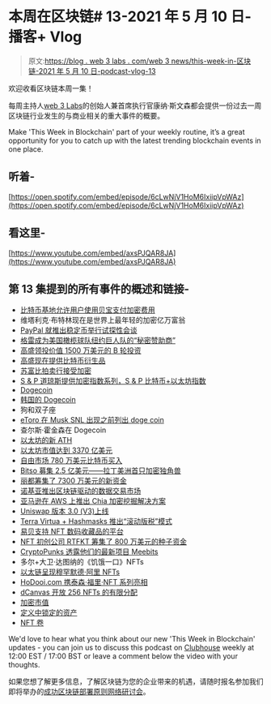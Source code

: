 # 本周在区块链# 13-2021 年 5 月 10 日-播客+ Vlog

> 原文:[https://blog . web 3 labs . com/web 3 news/this-week-in-区块链-2021 年 5 月 10 日-podcast-vlog-13](https://blog.web3labs.com/web3news/this-week-in-blockchain-10th-may-2021-podcast-vlog-13)

欢迎收看区块链本周一集！

每周主持人[](https://twitter.com/conors10%E2%80%8B%E2%80%8B)[web 3 Labs](https://www.web3labs.com/)的创始人兼首席执行官康纳·斯文森都会提供一份过去一周区块链行业发生的与商业相关的重大事件的概要。

Make 'This Week in Blockchain' part of your weekly routine, it’s a great opportunity for you to catch up with the latest trending blockchain events in one place.

## 听着-

[https://open.spotify.com/embed/episode/6cLwNjV1HoM6IxiipVpWAz](https://open.spotify.com/embed/episode/6cLwNjV1HoM6IxiipVpWAz)

## 看这里-

[https://www.youtube.com/embed/axsPJQAR8JA](https://www.youtube.com/embed/axsPJQAR8JA)

## 第 13 集提到的所有事件的概述和链接-

*   [比特币基地允许用户使用贝宝支付加密费用](https://blog.coinbase.com/a-new-way-to-buy-crypto-on-coinbase-using-paypal-e9162f735dcb)
*   维塔利克·布特林现在是世界上最年轻的加密亿万富翁
*   [PayPal 就推出稳定币举行试探性会谈](https://www.theblockcrypto.com/post/103617/paypal-has-held-exploratory-talks-about-launching-a-stablecoin-sources)
*   [格雷成为美国橄榄球队纽约巨人队的“秘密赞助商”](https://cryptoslate.com/grayscale-becomes-the-first-crypto-sponsor-of-an-nfl-team/)
*   [高盛领投价值 1500 万美元的 B 轮投资](https://www.theblockcrypto.com/linked/103886/goldman-sachs-coin-metrics-crypto-data-funding)
*   [高盛现在提供比特币衍生品](https://www.theblockcrypto.com/linked/104127/goldman-sachs-bitcoin-derivatives-forwards)
*   [苏富比拍卖行接受加密](https://coinjournal.net/news/sothebys-to-become-first-auction-house-to-accept-cryptocurrency-in-artwork-sale)
*   [S & P 道琼斯提供加密指数系列，S & P 比特币+以太坊指数](https://www.coinspeaker.com/bitcoin-ethereum-sp-dow-jones/)
*   [Dogecoin](https://www.forbes.com/sites/roberthart/2021/05/05/dogecoin-rockets-towards-the-moon---meme-cryptocurrency-nears-70-cents-as-rally-continues/)
*   [韩国的 Dogecoin](https://cryptoslate.com/dogecoin-volumes-in-korea-exceeded-those-of-its-entire-stock-market-yesterday/)
*   狗和双子座
*   [eToro 在 Musk SNL 出现之前列出 doge coin](https://coinjournal.net/news/etoro-lists-dogecoin-ahead-of-musk-snl-appearance/)
*   查尔斯·霍金森在 Dogecoin
*   [以太坊的新 ATH](https://cryptobriefing.com/ethereum-sets-new-all-time-high-above-3500/)
*   [以太坊市值达到 3370 亿美元](https://cointelegraph.com/news/ethereum-market-cap-hits-337-billion-surpassing-nestle-p-g-and-roche)
*   [自由市场 780 万美元比特币买入](https://www.coindesk.com/e-commerce-giant-mercadolibre-discloses-7-8m-bitcoin-buy)
*   [Bitso 募集 2.5 亿美元——拉丁美洲首只加密独角兽](https://www.forbes.com/sites/ninabambysheva/2021/05/05/mexican-bitcoin-exchange-bitso-raises-250-million-becomes-latin-americas-first-crypto-unicorn/)
*   [丽都筹集了 7300 万美元的新资金](https://www.theblockcrypto.com/linked/103874/eth2-staking-protocol-lido-raises-73-million-paradigm)
*   [诺基亚推出区块链驱动的数据交易市场](https://www.coindesk.com/nokia-marketplace-blockchain-data-ai-trading)
*   [亚马逊在 AWS 上推出 Chia 加密挖掘解决方案](https://www.theblockcrypto.com/linked/104187/amazon-aws-chia-crypto-mining)
*   [Uniswap 版本 3.0 (V3)上线](https://www.coinspeaker.com/uniswap-version-3-ethereum-network/)
*   [Terra Virtua + Hashmasks 推出“滚动版税”模式](https://www.coinspeaker.com/terra-virtua-hashmasks-vflect-program/)
*   [易贝支持 NFT 数码收藏品的平台](https://www.ledgerinsights.com/ebays-platform-to-support-nft-digital-collectibles/)
*   [NFT 初创公司 RTFKT 筹集了 800 万美元的种子资金](https://www.theblockcrypto.com/linked/103837/nft-startup-rtfkt-8-million-seed-a16z)
*   [CryptoPunks 透露他们的最新项目 Meebits](https://techcrunch.com/2021/05/03/cryptopunks-maker-larva-labs-launches-their-new-nft-project-meebits/)
*   多尔+大卫·达图纳的《饥饿一口》NFTs
*   [以太链呈现穆罕默德·阿里 NFTs](https://dailyhodl.com/2021/04/30/ethernity-chain-present-the-muhammad-ali-nft-collection/)
*   [HoDooi.com 携泰森·福里·NFT 系列亮相](https://cryptoslate.com/ebay-of-nfts-ropes-in-heavyweight-champion-tyson-fury-for-new-drop/)
*   [dCanvas 开放 256 NFTs 的有限分配](https://www.coinspeaker.com/dcanvas-limited-allocation-256-nfts/)
*   [加密市值](https://coinmarketcap.com/charts/)
*   [定义中锁定的资产](https://defipulse.com/)
*   [NFT 卷](https://nonfungible.com/market/history)

We'd love to hear what you think about our new 'This Week in Blockchain' updates - you can join us to discuss this podcast on [Clubhouse](https://www.joinclubhouse.com/event/mZ03eqBb) weekly at 12:00 EST / 17:00 BST or leave a comment below the video with your thoughts.

如果您想了解更多信息，了解区块链为您的企业带来的机遇，请随时报名参加我们即将举办的[成功区块链部署原则网络研讨会](https://www.web3labs.com/principles-webinar)。